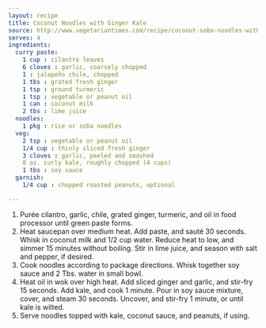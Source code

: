 ```yaml
---
layout: recipe
title: Coconut Noodles with Ginger Kale
source: http://www.vegetariantimes.com/recipe/coconut-soba-noodles-with-ginger-kale/
serves: 4
ingredients:
  curry paste:
    1 cup : cilantro leaves
    6 cloves : garlic, coarsely chopped
    1 : jalapeño chile, chopped
    1 tbs : grated fresh ginger
    1 tsp : ground turmeric
    1 tsp : vegetable or peanut oil
    1 can : coconut milk
    2 tbs : lime juice
  noodles:
    1 pkg : rice or soba noodles
  veg:
    2 tsp : vegetable or peanut oil
    1/4 cup : thinly sliced fresh ginger
    3 cloves : garlic, peeled and smashed
    8 oz. curly kale, roughly chopped (4 cups)
    1 tbs : soy sauce
  garnish:
    1/4 cup : chopped roasted peanuts, optional

---
```


1. Purée cilantro, garlic, chile, grated ginger, turmeric, and oil in food processor until green paste forms.
2. Heat saucepan over medium heat. Add paste, and sauté 30 seconds. Whisk in coconut milk and 1/2 cup water. Reduce heat to low, and simmer 15 minutes without boiling. Stir in lime juice, and season with salt and pepper, if desired.
3. Cook noodles according to package directions. Whisk together soy sauce and 2 Tbs. water in small bowl.
4. Heat oil in wok over high heat. Add sliced ginger and garlic, and stir-fry 15 seconds. Add kale, and cook 1 minute. Pour in soy sauce mixture, cover, and steam 30 seconds. Uncover, and stir-fry 1 minute, or until kale is wilted.
5. Serve noodles topped with kale, coconut sauce, and peanuts, if using.
